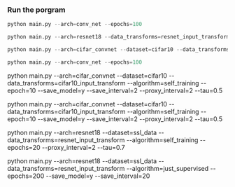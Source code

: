 ### Run the porgram

```python
python main.py --arch=conv_net --epochs=100
```
```python
python main.py --arch=resnet18 --data_transforms=resnet_input_transform --epochs=100
```
```python
python main.py --arch=cifar_convnet --dataset=cifar10 --data_transforms=cifar10_input_transform
```
```python
python main.py --arch=conv_net --epochs=100
```

python main.py --arch=cifar_convnet --dataset=cifar10 --data_transforms=cifar10_input_transform --algorithm=self_training --epoch=10 --save_model=y --save_interval=2 --proxy_interval=2 --tau=0.5


python main.py --arch=cifar_convnet --dataset=cifar10 --data_transforms=cifar10_input_transform --algorithm=self_training --epoch=10 --save_model=y --save_interval=2 --proxy_interval=2 --tau=0.5

python main.py --arch=resnet18 --dataset=ssl_data --data_transforms=resnet_input_transform --algorithm=self_training --epochs=20 --proxy_interval=2 --tau=0.7


python main.py --arch=resnet18 --dataset=ssl_data --data_transforms=resnet_input_transform --algorithm=just_supervised --epochs=200 --save_model=y --save_interval=20